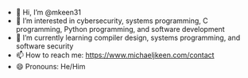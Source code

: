 - 👋 Hi, I’m @mkeen31
- 👀 I’m interested in cybersecurity, systems programming, C programming, Python programming, and software development
- 🌱 I’m currently learning compiler design, systems programming, and software security
- 📫 How to reach me: https://www.michaeljkeen.com/contact
- 😄 Pronouns: He/Him

<!---
mkeen31/mkeen31 is a ✨ special ✨ repository because its `README.md` (this file) appears on your GitHub profile.
You can click the Preview link to take a look at your changes.
--->
